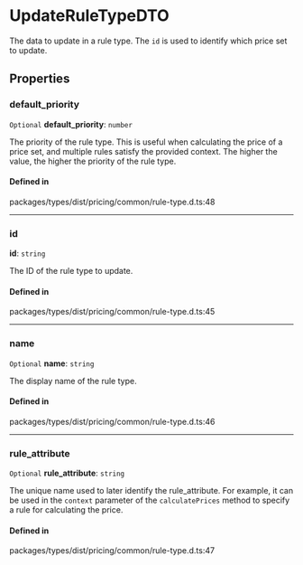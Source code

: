 # UpdateRuleTypeDTO

The data to update in a rule type. The `id` is used to identify which price set to update.

## Properties

### default\_priority

 `Optional` **default\_priority**: `number`

The priority of the rule type. This is useful when calculating the price of a price set, and multiple rules satisfy the provided context. The higher the value, the higher the priority of the rule type.

#### Defined in

packages/types/dist/pricing/common/rule-type.d.ts:48

___

### id

 **id**: `string`

The ID of the rule type to update.

#### Defined in

packages/types/dist/pricing/common/rule-type.d.ts:45

___

### name

 `Optional` **name**: `string`

The display name of the rule type.

#### Defined in

packages/types/dist/pricing/common/rule-type.d.ts:46

___

### rule\_attribute

 `Optional` **rule\_attribute**: `string`

The unique name used to later identify the rule_attribute. For example, it can be used in the `context` parameter of the `calculatePrices` method to specify a rule for calculating the price.

#### Defined in

packages/types/dist/pricing/common/rule-type.d.ts:47
